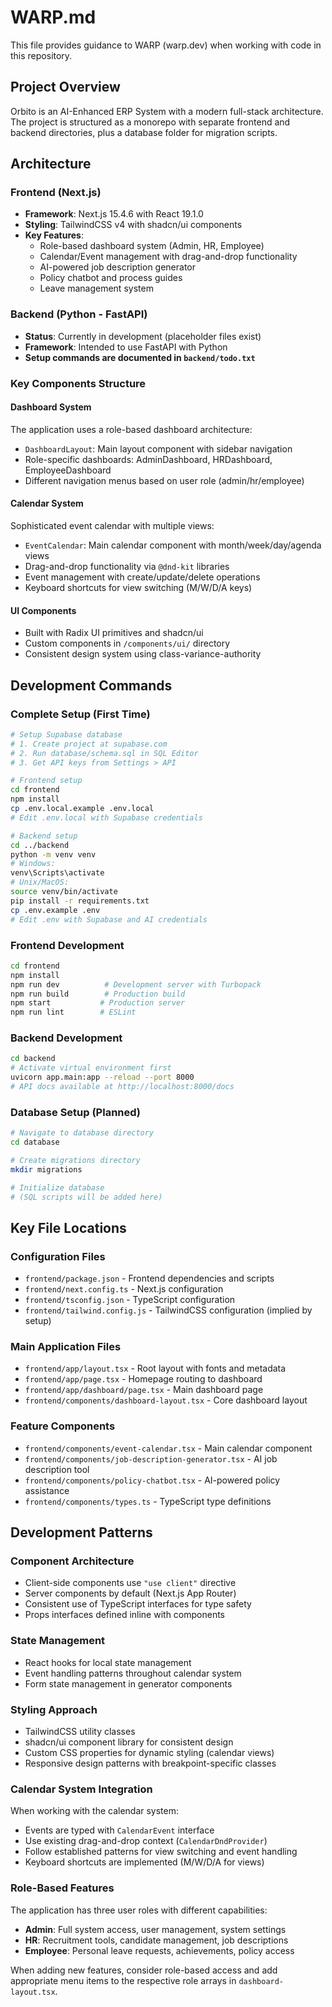 # WARP.md

This file provides guidance to WARP (warp.dev) when working with code in this repository.

## Project Overview

Orbito is an AI-Enhanced ERP System with a modern full-stack architecture. The project is structured as a monorepo with separate frontend and backend directories, plus a database folder for migration scripts.

## Architecture

### Frontend (Next.js)
- **Framework**: Next.js 15.4.6 with React 19.1.0
- **Styling**: TailwindCSS v4 with shadcn/ui components
- **Key Features**: 
  - Role-based dashboard system (Admin, HR, Employee)
  - Calendar/Event management with drag-and-drop functionality
  - AI-powered job description generator
  - Policy chatbot and process guides
  - Leave management system

### Backend (Python - FastAPI)
- **Status**: Currently in development (placeholder files exist)
- **Framework**: Intended to use FastAPI with Python
- **Setup commands are documented in `backend/todo.txt`**

### Key Components Structure

#### Dashboard System
The application uses a role-based dashboard architecture:
- `DashboardLayout`: Main layout component with sidebar navigation
- Role-specific dashboards: AdminDashboard, HRDashboard, EmployeeDashboard
- Different navigation menus based on user role (admin/hr/employee)

#### Calendar System
Sophisticated event calendar with multiple views:
- `EventCalendar`: Main calendar component with month/week/day/agenda views
- Drag-and-drop functionality via `@dnd-kit` libraries
- Event management with create/update/delete operations
- Keyboard shortcuts for view switching (M/W/D/A keys)

#### UI Components
- Built with Radix UI primitives and shadcn/ui
- Custom components in `/components/ui/` directory
- Consistent design system using class-variance-authority

## Development Commands

### Complete Setup (First Time)
```bash
# Setup Supabase database
# 1. Create project at supabase.com
# 2. Run database/schema.sql in SQL Editor
# 3. Get API keys from Settings > API

# Frontend setup
cd frontend
npm install
cp .env.local.example .env.local
# Edit .env.local with Supabase credentials

# Backend setup
cd ../backend
python -m venv venv
# Windows:
venv\Scripts\activate
# Unix/MacOS:
source venv/bin/activate
pip install -r requirements.txt
cp .env.example .env
# Edit .env with Supabase and AI credentials
```

### Frontend Development
```bash
cd frontend
npm install
npm run dev          # Development server with Turbopack
npm run build        # Production build
npm start           # Production server
npm run lint        # ESLint
```

### Backend Development
```bash
cd backend
# Activate virtual environment first
uvicorn app.main:app --reload --port 8000
# API docs available at http://localhost:8000/docs
```

### Database Setup (Planned)
```bash
# Navigate to database directory
cd database

# Create migrations directory
mkdir migrations

# Initialize database
# (SQL scripts will be added here)
```

## Key File Locations

### Configuration Files
- `frontend/package.json` - Frontend dependencies and scripts
- `frontend/next.config.ts` - Next.js configuration
- `frontend/tsconfig.json` - TypeScript configuration
- `frontend/tailwind.config.js` - TailwindCSS configuration (implied by setup)

### Main Application Files
- `frontend/app/layout.tsx` - Root layout with fonts and metadata
- `frontend/app/page.tsx` - Homepage routing to dashboard
- `frontend/app/dashboard/page.tsx` - Main dashboard page
- `frontend/components/dashboard-layout.tsx` - Core dashboard layout

### Feature Components
- `frontend/components/event-calendar.tsx` - Main calendar component
- `frontend/components/job-description-generator.tsx` - AI job description tool
- `frontend/components/policy-chatbot.tsx` - AI-powered policy assistance
- `frontend/components/types.ts` - TypeScript type definitions

## Development Patterns

### Component Architecture
- Client-side components use `"use client"` directive
- Server components by default (Next.js App Router)
- Consistent use of TypeScript interfaces for type safety
- Props interfaces defined inline with components

### State Management
- React hooks for local state management
- Event handling patterns throughout calendar system
- Form state management in generator components

### Styling Approach
- TailwindCSS utility classes
- shadcn/ui component library for consistent design
- Custom CSS properties for dynamic styling (calendar views)
- Responsive design patterns with breakpoint-specific classes

### Calendar System Integration
When working with the calendar system:
- Events are typed with `CalendarEvent` interface
- Use existing drag-and-drop context (`CalendarDndProvider`)
- Follow established patterns for view switching and event handling
- Keyboard shortcuts are implemented (M/W/D/A for views)

### Role-Based Features
The application has three user roles with different capabilities:
- **Admin**: Full system access, user management, system settings
- **HR**: Recruitment tools, candidate management, job descriptions
- **Employee**: Personal leave requests, achievements, policy access

When adding new features, consider role-based access and add appropriate menu items to the respective role arrays in `dashboard-layout.tsx`.